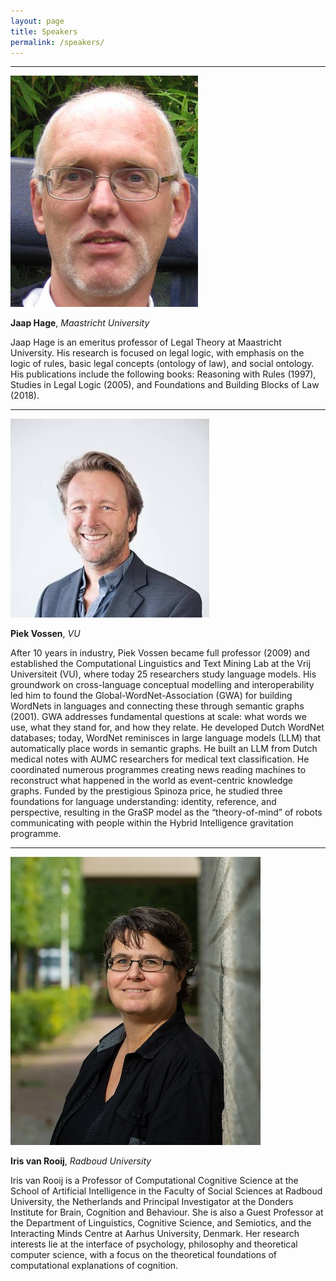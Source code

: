 ```yaml
---
layout: page
title: Speakers
permalink: /speakers/
---
```


--------

<img src="assets/jaaphage.png" alt="First keynote speaker: Jaap Hage, Maastricht University" />

**Jaap Hage**, *Maastricht University*

Jaap Hage is an emeritus professor of Legal Theory at Maastricht University. His research is focused on legal logic, with emphasis on the logic of rules, basic legal concepts (ontology of law), and social ontology. His publications include the following books: Reasoning with Rules (1997), Studies in Legal Logic (2005), and Foundations and Building Blocks of Law (2018).

--------

<img src="assets/piekvossen.png" alt="Second keynote speaker: Piek Vossen, VU" />

**Piek Vossen**, *VU*

After 10 years in industry, Piek Vossen became full professor (2009) and established the Computational Linguistics and Text Mining Lab at the Vrij Universiteit (VU), where today 25 researchers study language models. His groundwork on cross-language conceptual modelling and interoperability led him to found the Global-WordNet-Association (GWA) for building WordNets in languages and connecting these through semantic graphs (2001). GWA addresses fundamental questions at scale: what words we use, what they stand for, and how they relate. He developed Dutch WordNet databases; today, WordNet reminisces in large language models (LLM) that automatically place words in semantic graphs. He built an LLM from Dutch medical notes with AUMC researchers for medical text classification. He coordinated numerous programmes creating news reading machines to reconstruct what happened in the world as event-centric knowledge graphs. Funded by the prestigious Spinoza price, he studied three foundations for language understanding: identity, reference, and perspective, resulting in the GraSP model as the “theory-of-mind” of robots communicating with people within the Hybrid Intelligence gravitation programme.

--------

<img src="assets/irisvanrooij.png" alt="Third keynote speaker: Iris van Rooij, Radboud University" />

**Iris van Rooij**, *Radboud University* 

Iris van Rooij is a Professor of Computational Cognitive Science at the School of Artificial Intelligence in the Faculty of Social Sciences at Radboud University, the Netherlands and Principal Investigator at the Donders Institute for Brain, Cognition and Behaviour. She is also a Guest Professor at the Department of Linguistics, Cognitive Science, and Semiotics, and the Interacting Minds Centre at Aarhus University, Denmark. Her research interests lie at the interface of psychology, philosophy and theoretical computer science, with a focus on the theoretical foundations of computational explanations of cognition.
